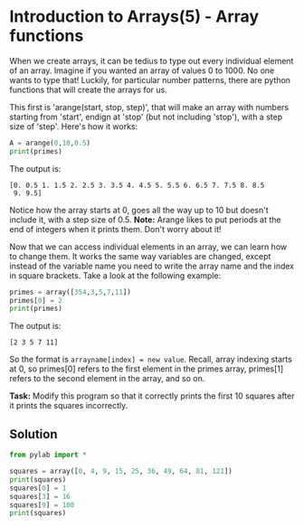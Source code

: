 # Introduction to Arrays(5) - Array functions

When we create arrays, it can be tedius to type out every individual element of an array. Imagine if you wanted an array of values 0 to 1000. No one wants to type that! Luckily, for particular number patterns, there are python functions that will create the arrays for us.

This first is 'arange(start, stop, step)', that will make an array with numbers starting from 'start', endign at 'stop' (but not including 'stop'), with a step size of 'step'. Here's how it works:

```python
A = arange(0,10,0.5)
print(primes)
```
The output is:

```
[0. 0.5 1. 1.5 2. 2.5 3. 3.5 4. 4.5 5. 5.5 6. 6.5 7. 7.5 8. 8.5
 9. 9.5]
```


Notice how the array starts at 0, goes all the way up to 10 but doesn't include it, with a step size of 0.5. **Note:** Arange likes to put periods at the end of integers when it prints them. Don't worry about it!

Now that we can access individual elements in an array, we can learn how to change them. It works the same way variables are changed, except instead of the variable name you need to write the array name and the index in square brackets. Take a look at the following example:

```python
primes = array([354,3,5,7,11])
primes[0] = 2
print(primes)
```
The output is:

```
[2 3 5 7 11]
```

So the format is `arrayname[index] = new value`. Recall, array indexing starts at 0, so primes[0] refers to the first element in the primes array, primes[1] refers to the second element in the array, and so on.


**Task:** Modify this program so that it correctly prints the first 10 squares after it prints the squares incorrectly. 

## Solution
```python
from pylab import *

squares = array([0, 4, 9, 15, 25, 36, 49, 64, 81, 121])
print(squares)
squares[0] = 1
squares[3] = 16
squares[9] = 100
print(squares)
```

